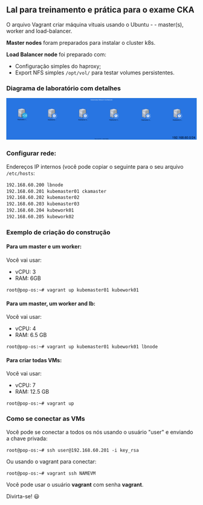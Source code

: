 ## Lal para treinamento e prática para o exame CKA

O arquivo Vagrant criar máquina vituais usando o Ubuntu - - master(s), worker and load-balancer. 

**Master nodes** foram preparados para instalar o cluster k8s.

**Load Balancer node** foi preparado com:
  - Configuração simples do haproxy;
  - Export NFS simples ```/opt/vol/``` para testar volumes persistentes.

### Diagrama de laboratório com detalhes

![diagram](diagram.svg "diagram")

### Configurar rede:

Endereços IP internos (você pode copiar o seguinte para o seu arquivo ```/etc/hosts```:
```bash
192.168.60.200 lbnode  
192.168.60.201 kubemaster01 ckamaster  
192.168.60.202 kubemaster02  
192.168.60.203 kubemaster03  
192.168.60.204 kubework01  
192.168.60.205 kubework02  
```

### Exemplo de criação do construção

#### Para um master e um worker:

Você vai usar:
  * vCPU: 3
  * RAM: 6GB

```
root@pop-os:~# vagrant up kubemaster01 kubework01
```  

#### Para um master, um worker and lb:

Você vai usar:
  * vCPU: 4
  * RAM: 6.5 GB

```
root@pop-os:~# vagrant up kubemaster01 kubework01 lbnode
```  

#### Para criar todas VMs:

Você vai usar:
  * vCPU: 7
  * RAM: 12.5 GB

```
root@pop-os:~# vagrant up
```  

### Como se conectar as VMs

Você pode se conectar a todos os nós usando o usuário "user" e enviando a chave privada:

```
root@pop-os:~# ssh user@192.168.60.201 -i key_rsa
``` 

Ou usando o vagrant para conectar:

```
root@pop-os:~# vagrant ssh NAMEVM
``` 

Você pode usar o usuário **vagrant** com senha **vagrant**.

Divirta-se! 😃